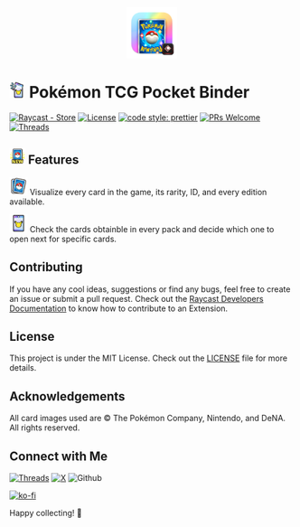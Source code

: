 <div align="center"><img src="assets/extension-icon.png" width="90"></div>

# <img src="assets/shop.png" width="28"> Pokémon TCG Pocket Binder 


[![Raycast - Store](https://img.shields.io/static/v1?label=Raycast&message=Store&color=%23FF6363&logo=raycast&logoColor=%23FF6363)](https://www.raycast.com/store)
[![License](https://img.shields.io/badge/License-MIT-blue)](#license "Go to license section")
[![code style: prettier](https://img.shields.io/badge/code_style-prettier-ff69b4.svg)](https://github.com/prettier/prettier)
[![PRs Welcome](https://img.shields.io/badge/PRs-welcomed-brightgreen.svg?style=flat)](https://github.com/Azyzraissi/Balatro-Compendium/pulls)
[![Threads](https://img.shields.io/badge/Azyz.raw-000000?style=social&logo=Threads&logoColor=black)](https://www.threads.net/azyz.raw)

## <img src="assets/new-card.png" width="28"> Features

<img src="assets/cards.png" width="32"> Visualize every card in the game, its rarity, ID, and every edition available.

<img src="assets/pack-icon.png" width="32"> Check the cards obtainble in every pack and decide which one to open next for specific cards.


## Contributing

If you have any cool ideas, suggestions or find any bugs, feel free to create an issue or submit a pull request.
Check out the [Raycast Developers Documentation](https://developers.raycast.com/basics/contribute-to-an-extension) to know how to contribute to an Extension.

## License

This project is under the MIT License. Check out the [LICENSE](LICENSE) file for more details.

## Acknowledgements

All card images used are © The Pokémon Company, Nintendo, and DeNA. All rights reserved.

## Connect with Me

[![Threads](https://img.shields.io/badge/Azyz.raw-000000?style=social&logo=Threads&logoColor=black)](https://www.threads.net/azyz.raw)
[![X](https://img.shields.io/badge/Aziz_Raissi-000000?style=social&logo=X&logoColor=black)](https://twitter.com/raissi_aziz)
![Github](https://img.shields.io/github/followers/azyzraissi.svg?style=social&label=GitHub&maxAge=2592000)

[![ko-fi](https://ko-fi.com/img/githubbutton_sm.svg)](https://ko-fi.com/J3J110P5LI)

Happy collecting! 🎉

